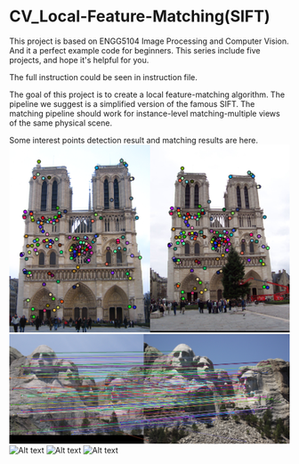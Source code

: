 # CV_Local-Feature-Matching(SIFT)
This project is based on ENGG5104 Image Processing and Computer Vision. And it a perfect example code for beginners. This series include five projects, and hope it's helpful for you.

The full instruction could be seen in instruction file. 

The goal of this project is to create a local feature-matching algorithm. The pipeline we suggest is a simplified version of the famous SIFT. The matching pipeline should work for instance-level matching-multiple views of the same physical scene.

Some interest points detection result and matching results are here.
![Alt text](./instruction/1.png?raw=true "Optional Title")
![Alt text](./instruction/2.png?raw=true "Optional Title")
![Alt text](./instruction/3.png?raw=true "Optional Title")
![Alt text](./instruction/4.png?raw=true "Optional Title")
![Alt text](./instruction/5.png?raw=true "Optional Title")

